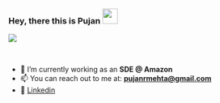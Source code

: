 ### Hey, there this is Pujan <img src="https://media.giphy.com/media/hvRJCLFzcasrR4ia7z/giphy.gif" width="30px">

![](https://visitor-badge.glitch.me/badge?page_id=pujanm.pujanm)

<br />

<!--
**pujanm/pujanm** is a ✨ _special_ ✨ repository because its `README.md` (this file) appears on your GitHub profile.

Here are some ideas to get you started:

- 🔭 I’m currently working on ...
- 🌱 I’m currently learning ...
- 👯 I’m looking to collaborate on ...
- 🤔 I’m looking for help with ...
- 💬 Ask me about ...
- 📫 How to reach me: ...
- 😄 Pronouns: ...
- ⚡ Fun fact: ...
-->
- 🔭 I’m currently working as an **SDE @ Amazon**
- 📫 You can reach out to me at: **pujanrmehta@gmail.com**
- 📝 [Linkedin](https://www.linkedin.com/in/pujanm/)





